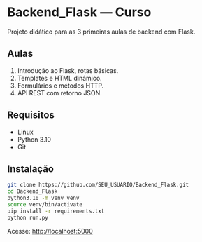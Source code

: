 # Backend_Flask — Curso

Projeto didático para as 3 primeiras aulas de backend com Flask.

## Aulas
1. Introdução ao Flask, rotas básicas.
2. Templates e HTML dinâmico.
3. Formulários e métodos HTTP.
4. API REST com retorno JSON.

## Requisitos
- Linux
- Python 3.10
- Git

## Instalação
```bash
git clone https://github.com/SEU_USUARIO/Backend_Flask.git
cd Backend_Flask
python3.10 -m venv venv
source venv/bin/activate
pip install -r requirements.txt
python run.py
```

Acesse: [http://localhost:5000](http://localhost:5000)
